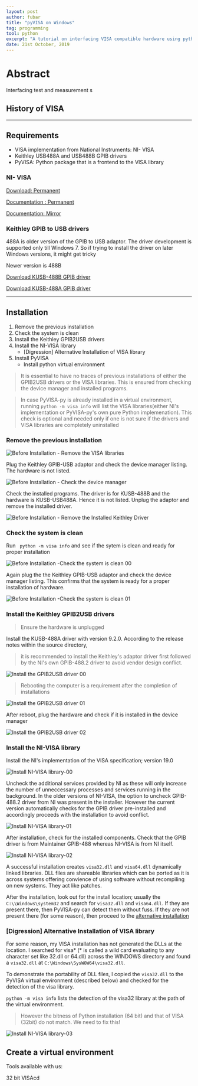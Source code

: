 ```yaml
---
layout: post
author: fubar
title: "pyVISA on Windows"
tag: programming
tool: python
excerpt: "A tutorial on interfacing VISA compatible hardware using python's wrapper module `pyVISA`."
date: 21st October, 2019
---
```


# Abstract

Interfacing test and measurement s

## History of VISA

---

## Requirements

- VISA implementation from National Instruments: NI- VISA
- Keithley USB488A and USB488B GPIB drivers
- PyVISA: Python package that is a frontend to the VISA library

### NI- VISA

[Download: Permanent](http://www.ni.com/en-in/support/downloads/drivers/download.ni-visa.html#305862)

[Documentation : Permanent](http://www.ni.com/pdf/manuals/370423a.pdf)

[Documentation: Mirror](/assets/documents/PyVISA/National-Instruments-2001-NI-VISA-User-Manual.pdf)

### Keithley GPIB to USB drivers

488A is older version of the GPIB to USB adaptor. The driver development is supported only till Windows 7. So if trying to install the driver on later Windows versions, it might get tricky

Newer version is 488B

[Download KUSB-488B GPIB driver](https://www.tek.com/accessory/ki-488/3-1-3-1)

[Download KUSB-488A GPIB driver](https://www.tek.com/accessory/gpib488/9-2-0)

---

## Installation

1. Remove the previous installation
1. Check the system is clean
1. Install the Keithley GPIB2USB drivers
1. Install the NI-VISA library
    - [Digression] Alternative Installation of VISA library
1. Install PyVISA
    - Install python virtual environment

> It is essential to have no traces of previous installations of either the GPIB2USB drivers or the VISA libraries. This is ensured from checking the device manager  and installed programs.

> In case PyVISA-py is already installed in a virtual environment, running
> `python -m visa info` will list the VISA libraries(either NI's implementation or PyVISA-py's own pure Python implemenation).
> This check is optional and needed only if one is not sure if the drivers and VISA libraries are completely uninstalled

### Remove the previous installation


![Before Installation - Remove the VISA libraries](/assets/images/PyVISA/InstallationPyVISA-00.png)

Plug the Keithley GPIB-USB adaptor and check the device manager listing. The hardware is not listed.

![Before Installation - Check the device manager](/assets/images/PyVISA/InstallationPyVISA-01.png)

Check the installed programs.  The driver is for KUSB-488B and the hardware is KUSB-USB488A. Hence it is not listed. Unplug the adaptor and remove the installed driver.

![Before Installation - Remove the Installed Keithley Driver](/assets/images/PyVISA/InstallationPyVISA-02.png)

### Check the system is clean

Run  ` python -m visa info` and see if the sytem is clean and ready for proper installation

![Before Installation -Check the system is clean 00](/assets/images/PyVISA/InstallationPyVISA-03.png)

Again plug the the Keithley GPIB-USB adaptor and check the device manager listing. This confirms that the system is ready for a proper installation of hardware.

![Before Installation -Check the system is clean 01](/assets/images/PyVISA/InstallationPyVISA-04.png)

### Install the Keithley GPIB2USB drivers

> Ensure the hardware is unplugged

Install the KUSB-488A driver with version 9.2.0. According to the release notes within the source directory,

> it is recommended to install the Keithley's adaptor driver first followed by the NI's own GPIB-488.2 driver to avoid vendor design conflict.

![Install the GPIB2USB driver 00](/assets/images/PyVISA/InstallationPyVISA-05.png)

> Rebooting the computer is a requirement after the completion of installations

![Install the GPIB2USB driver 01](/assets/images/PyVISA/InstallationPyVISA-06.png)

After reboot, plug the hardware and check if it is installed in the device manager

![Install the GPIB2USB driver 02](/assets/images/PyVISA/InstallationPyVISA-07.png)


### Install the NI-VISA library

Install the NI's implementation of the VISA specification; version 19.0

![Install NI-VISA library-00](/assets/images/PyVISA/InstallationPyVISA-08.png)

Uncheck the additional services provided by NI as these will only increase the number of unneccessary processes and services running in the background. In the older versions of NI-VISA, the option to uncheck GPIB-488.2 driver from NI was present in the installer. However the current version automatically checks for the GPIB driver pre-installed and accordingly proceeds with the installation to avoid conflict.

![Install NI-VISA library-01](/assets/images/PyVISA/InstallationPyVISA-09.png)

After installation, check for the installed components. Check that the GPIB driver is from Maintainer GPIB-488 whereas NI-VISA is from NI itself.

![Install NI-VISA library-02](/assets/images/PyVISA/InstallationPyVISA-10.png)

A successful installation creates `visa32.dll` and `visa64.dll` dynamically linked libraries. DLL files are shareable libraries which can be ported as it is across systems offering convience of using software without recompiling on new systems. They act like patches.

After the installation, look out for the install location; usually the `C:\\Windows\system32` and search for `visa32.dll` and `visa64.dll`. If they are present there, then PyVISA-py can detect them without fuss. If they are not present there (for some reason), then proceed to the [alternative installation](##[Digression]-Alternative-Installation-of-VISA-library)

### [Digression] Alternative Installation of VISA library

For some reason, my VISA installation has not generated the DLLs at the location. I searched for visa* (* is called a wild card evaluating to any character set like 32.dll or 64.dll) across the WINDOWS directory and found a `visa32.dll` at `C:\Windows\SysWOW64\visa32.dll`.

To demonstrate the portability of DLL files, I copied the `visa32.dll` to the PyVISA virtual environment (described below) and checked for the detection of the visa library.

`python -m visa info` lists the detection of the visa32 library at the path of the virtual environment.

>However the bitness of Python installation (64 bit) and that of VISA (32bit) do not match. We need to fix this!

![Install NI-VISA library-03](/assets/images/PyVISA/InstallationPyVISA-11.png)

## Create a virtual environment

Tools available with us:

32 bit VISAcd
